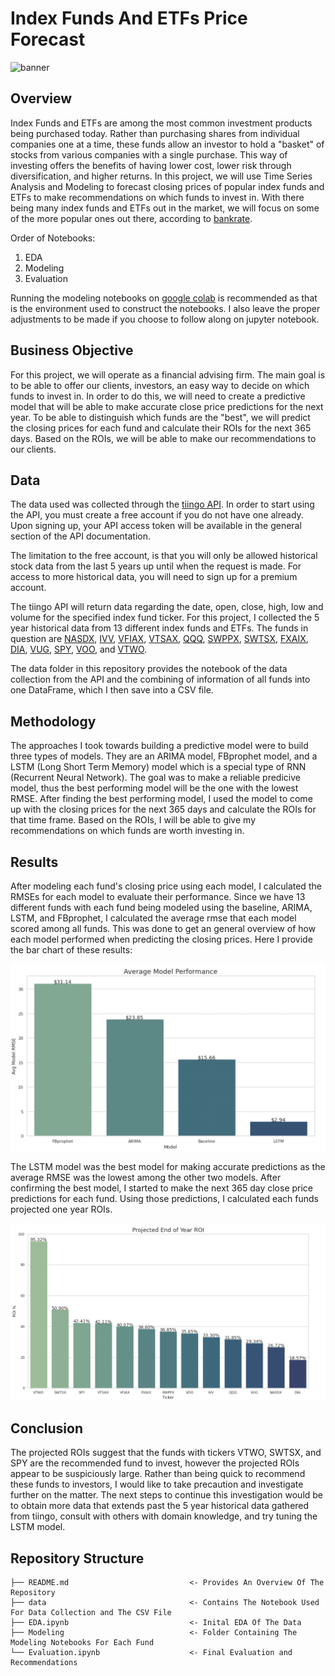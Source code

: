 # Index Funds And ETFs Price Forecast

![banner](https://swprodblobstorage.blob.core.windows.net/cache/3/2/2/d/a/d/322dad7aa92c40b0caa85f88cdc5bf34c4d624c9.jpg)

## Overview
Index Funds and ETFs are among the most common investment products being purchased today. Rather than purchasing shares from individual companies one at a time, these funds allow an investor to hold a "basket" of stocks from various companies with a single purchase. This way of investing offers the benefits of having lower cost, lower risk through diversification, and higher returns. In this project, we will use Time Series Analysis and Modeling to forecast closing prices of popular index funds and ETFs to make recommendations on which funds to invest in. With there being many index funds and ETFs out in the market, we will focus on some of the more popular ones out there, according to [bankrate](https://www.bankrate.com/investing/best-index-funds/).

Order of Notebooks:

1. EDA
2. Modeling
3. Evaluation

Running the modeling notebooks on [google colab](https://colab.research.google.com/?utm_source=scs-index) is recommended as that is the environment used to construct the notebooks. I also leave the proper adjustments to be made if you choose to follow along on jupyter notebook.

## Business Objective
For this project, we will operate as a financial advising firm. The main goal is to be able to offer our clients, investors, an easy way to decide on which funds to invest in. In order to do this, we will need to create a predictive model that will be able to make accurate close price predictions for the next year. To be able to distinguish which funds are the "best", we will predict the closing prices for each fund and calculate their ROIs for the next 365 days. Based on the ROIs, we will be able to make our recommendations to our clients.

## Data
The data used was collected through the [tiingo API](https://api.tiingo.com/documentation/general/overview). In order to start using the API, you must create a free account if you do not have one already. Upon signing up, your API access token will be available in the general section of the API documentation. 

The limitation to the free account, is that you will only be allowed historical stock data from the last 5 years up until when the request is made. For access to more historical data, you will need to sign up for a premium account.

The tiingo API will return data regarding the date, open, close, high, low and volume for the specified index fund ticker. For this project, I collected the 5 year historical data from 13 different index funds and ETFs. The funds in question are [NASDX](https://www.tiingo.com/nasdx/overview), [IVV](https://www.tiingo.com/ivv/overview), [VFIAX](https://www.tiingo.com/vfiax/overview), [VTSAX](https://www.tiingo.com/vtsax/overview), [QQQ](https://www.tiingo.com/qqq/overview), [SWPPX](https://www.tiingo.com/swppx/overview), [SWTSX](https://www.tiingo.com/swtsx/overview), [FXAIX](https://www.tiingo.com/swtsx/overview), [DIA](https://www.tiingo.com/dia/overview), [VUG](https://www.tiingo.com/vug/overview), [SPY](https://www.tiingo.com/spy/overview), [VOO](https://www.tiingo.com/voo/overview), and [VTWO](https://www.tiingo.com/vtwo/overview). 

The data folder in this repository provides the notebook of the data collection from the API and the combining of information of all funds into one DataFrame, which I then save into a CSV file.

## Methodology
The approaches I took towards building a predictive model were to build three types of models. They are an ARIMA model, FBprophet model, and a LSTM (Long Short Term Memory) model which is a special type of RNN (Recurrent Neural Network). The goal was to make a reliable predicive model, thus the best performing model will be the one with the lowest RMSE. After finding the best performing model, I used the model to come up with the closing prices for the next 365 days and calculate the ROIs for that time frame. Based on the ROIs, I will be able to give my recommendations on which funds are worth investing in.

## Results 
After modeling each fund's closing price using each model, I calculated the RMSEs for each model to evaluate their performance. Since we have 13 different funds with each fund being modeled using the baseline, ARIMA, LSTM, and FBprophet, I calculated the average rmse that each model scored among all funds. This was done to get an general overview of how each model performed when predicting the closing prices. Here I provide the bar chart of these results:

![avg_rmses](./images/avg_model_rmse.jpg)

The LSTM model was the best model for making accurate predictions as the average RMSE was the lowest among the other two models. After confirming the best model, I started to make the next 365 day close price predictions for each fund. Using those predictions, I calculated each funds projected one year ROIs.

![projected_rois](./images/final_rois.jpg)


## Conclusion
The projected ROIs suggest that the funds with tickers VTWO, SWTSX, and SPY are the recommended fund to invest, however the projected ROIs appear to be suspiciously large. Rather than being quick to recommend these funds to investors, I would like to take precaution and investigate further on the matter. The next steps to continue this investigation would be to obtain more data that extends past the 5 year historical data gathered from tiingo, consult with others with domain knowledge, and try tuning the LSTM model.


## Repository Structure
```
├── README.md                           <- Provides An Overview Of The Repository
├── data                                <- Contains The Notebook Used For Data Collection and The CSV File
├── EDA.ipynb                           <- Inital EDA Of The Data
├── Modeling                            <- Folder Containing The Modeling Notebooks For Each Fund
└── Evaluation.ipynb                    <- Final Evaluation and Recommendations 
```
